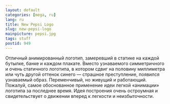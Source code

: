 ```yaml
---
layout: default
categories: [mega, ru]
lang: ru
title: New Pepsi Logo
slug: new-pepsi-logo
mainpicture: pepsi.jpg
tags: stuff 
postid: 949
---
```



Отличный анимированный логотип, замеревший в статике на каждой бутылке, банке и каждом плакате. Вместо узнаваемого симметричного и очень статичного логотипа, в котором сдвиг на половину миллиметра или чуть другой оттенок синего — страшное преступление, появился узнаваемый образ. Переменчивый, но живущий и работающий. Пожалуй, самое обоснованное применение идеи легкой «анимации» логотипа за последнее время. Идея построения очень  остроумная и свидетельствует о движении вперед к легкости и неизбыточности.
<!--more-->
<object width="460" height="344"><param name="movie" value="http://www.youtube.com/v/wOL8MBN8-IQ&hl=en&fs=1&rel=0"></param><param name="allowFullScreen" value="true"></param><embed src="http://www.youtube.com/v/wOL8MBN8-IQ&hl=en&fs=1&rel=0" type="application/x-shockwave-flash" allowfullscreen="true" width="460" height="344"></embed></object>
